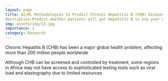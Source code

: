 ```yaml
---
layout: page
title: AI/ML Methodologies to Predict Chronic Hepatitis B (CHB) Disease Progression in Africa
description:Predict whether patients will get Hepatitis B in one year using the patients previous lab results
img: assets/img/12.jpg
importance: 1
category: Research
---
```

<div class="background">
Chronic Hepatitis B (CHB) has been a major global health problem, affecting more than 200 million people worldwide

Although CHB can be screened and controlled by treatment, some regions in Africa may not have access to sophisticated testing tools such as viral load and elastography due to limited resources
</div>







